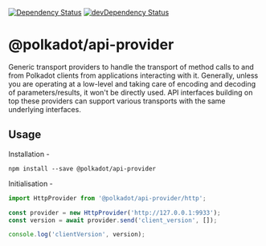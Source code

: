 [![Dependency Status](https://david-dm.org/polkadot-js/api.svg?path=packages/api-provider)](https://david-dm.org/polkadot-js/api?path=packages/api-provider)
[![devDependency Status](https://david-dm.org/polkadot-js/api/dev-status.svg?path=packages/api-provider)](https://david-dm.org/polkadot-js/api?path=packages/api-provider#info=devDependencies)

# @polkadot/api-provider

Generic transport providers to handle the transport of method calls to and from Polkadot clients from applications interacting with it. Generally, unless you are operating at a low-level and taking care of encoding and decoding of parameters/results, it won't be directly used. API interfaces building on top these providers can support various transports with the same underlying interfaces.

## Usage

Installation -

```
npm install --save @polkadot/api-provider
```

Initialisation -

```js
import HttpProvider from '@polkadot/api-provider/http';

const provider = new HttpProvider('http://127.0.0.1:9933');
const version = await provider.send('client_version', []);

console.log('clientVersion', version);
```
